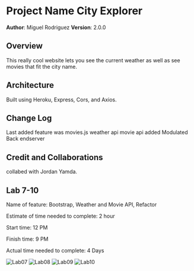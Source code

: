 # Project Name City Explorer

**Author**: Miguel Rodriguez
**Version**: 2.0.0 

## Overview

This really cool website lets you see the current weather as well as see movies that fit the city name. 

## Architecture

Built using Heroku, Express, Cors, and Axios. 

## Change Log

Last added feature was movies.js
weather api
movie api added
Modulated Back endserver


## Credit and Collaborations

collabed with Jordan Yamda.

## Lab 7-10
Name of feature: Bootstrap, Weather and Movie API, Refactor 

Estimate of time needed to complete: 2 hour

Start time: 12 PM

Finish time: 9 PM

Actual time needed to complete: 4 Days



![Lab07](./src/images/Lab08-WhiteBoard.png)
![Lab08](./src/images/Lab07-WhiteBoard.png)
![Lab09](./src/images/Lab09-WhiteBoard.png)
![Lab10](./src/images/Lab10-WhiteBoard.png)
